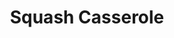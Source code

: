 ---
title: Squash Casserole
description:
tags: family side
source:
yield: 
ingredients: 
- 1 small onion
- yellow squash
- salt
- pepper
- 1 can evaporated milk
- 1 cup Ritz crackers
- 1/4 cup butter
- cheese of choice
instructions: 
- Preheat oven to 300F
- Slice onion and quash, then cook in water until tender. Drain.
- Crumble crackers in single layer on bottom of dish
- Add alternating layers - 1 of squash/onion and then 1 of cheese
- Dot with butter
- Pour in can of evaporated milk
- Add final layer of cheese and then crumble more crackers on top
- Bake at 300F for 35-40 minutes
---